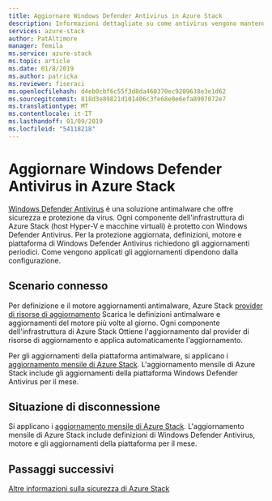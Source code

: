 ```yaml
---
title: Aggiornare Windows Defender Antivirus in Azure Stack
description: Informazioni dettagliate su come antivirus vengono mantenuti aggiornati in Azure Stack
services: azure-stack
author: PatAltimore
manager: femila
ms.service: azure-stack
ms.topic: article
ms.date: 01/8/2019
ms.author: patricka
ms.reviewer: fiseraci
ms.openlocfilehash: d4eb0cbf6c55f3d8da460370ec9209638e3e1d62
ms.sourcegitcommit: 818d3e89821d101406c3fe68e0e6efa8907072e7
ms.translationtype: MT
ms.contentlocale: it-IT
ms.lasthandoff: 01/09/2019
ms.locfileid: "54118218"
---
```

# <a name="update-windows-defender-antivirus-on-azure-stack"></a>Aggiornare Windows Defender Antivirus in Azure Stack

[Windows Defender Antivirus](https://docs.microsoft.com/windows/security/threat-protection/windows-defender-antivirus/windows-defender-antivirus-in-windows-10) è una soluzione antimalware che offre sicurezza e protezione da virus. Ogni componente dell'infrastruttura di Azure Stack (host Hyper-V e macchine virtuali) è protetto con Windows Defender Antivirus. Per la protezione aggiornata, definizioni, motore e piattaforma di Windows Defender Antivirus richiedono gli aggiornamenti periodici. Come vengono applicati gli aggiornamenti dipendono dalla configurazione.

## <a name="connected-scenario"></a>Scenario connesso

Per definizione e il motore aggiornamenti antimalware, Azure Stack [provider di risorse di aggiornamento](azure-stack-updates.md#the-update-resource-provider) Scarica le definizioni antimalware e aggiornamenti del motore più volte al giorno. Ogni componente dell'infrastruttura di Azure Stack Ottiene l'aggiornamento dal provider di risorse di aggiornamento e applica automaticamente l'aggiornamento.

Per gli aggiornamenti della piattaforma antimalware, si applicano i [aggiornamento mensile di Azure Stack](azure-stack-apply-updates.md). L'aggiornamento mensile di Azure Stack include gli aggiornamenti della piattaforma Windows Defender Antivirus per il mese.

## <a name="disconnected-scenario"></a>Situazione di disconnessione

 Si applicano i [aggiornamento mensile di Azure Stack](azure-stack-apply-updates.md). L'aggiornamento mensile di Azure Stack include definizioni di Windows Defender Antivirus, motore e gli aggiornamenti della piattaforma per il mese.

## <a name="next-steps"></a>Passaggi successivi

[Altre informazioni sulla sicurezza di Azure Stack](azure-stack-security-foundations.md)

